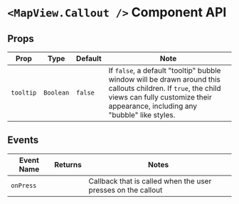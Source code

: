 # `<MapView.Callout />` Component API

## Props

| Prop | Type | Default | Note |
|---|---|---|---|
| `tooltip` | `Boolean` | `false` | If `false`, a default "tooltip" bubble window will be drawn around this callouts children. If `true`, the child views can fully customize their appearance, including any "bubble" like styles. 


## Events

| Event Name | Returns | Notes
|---|---|---|
| `onPress` |  | Callback that is called when the user presses on the callout
